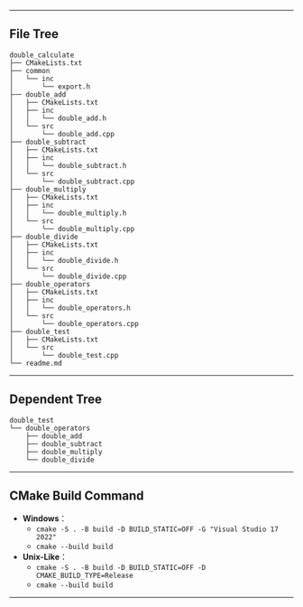 
---

## File Tree

    double_calculate
    ├── CMakeLists.txt
    ├── common
    │   └── inc
    │       └── export.h
    ├── double_add
    │   ├── CMakeLists.txt
    │   ├── inc
    │   │   └── double_add.h
    │   └── src
    │       └── double_add.cpp
    ├── double_subtract
    │   ├── CMakeLists.txt
    │   ├── inc
    │   │   └── double_subtract.h
    │   └── src
    │       └── double_subtract.cpp
    ├── double_multiply
    │   ├── CMakeLists.txt
    │   ├── inc
    │   │   └── double_multiply.h
    │   └── src
    │       └── double_multiply.cpp
    ├── double_divide
    │   ├── CMakeLists.txt
    │   ├── inc
    │   │   └── double_divide.h
    │   └── src
    │       └── double_divide.cpp
    ├── double_operators
    │   ├── CMakeLists.txt
    │   ├── inc
    │   │   └── double_operators.h
    │   └── src
    │       └── double_operators.cpp
    ├── double_test
    │   ├── CMakeLists.txt
    │   └── src
    │       └── double_test.cpp
    └── readme.md

---

## Dependent Tree

    double_test
    └── double_operators
        ├── double_add
        ├── double_subtract
        ├── double_multiply
        └── double_divide

---

## CMake Build Command

- **Windows**：
  - `cmake -S . -B build -D BUILD_STATIC=OFF -G "Visual Studio 17 2022"`
  - `cmake --build build`
- **Unix-Like**：
  - `cmake -S . -B build -D BUILD_STATIC=OFF -D CMAKE_BUILD_TYPE=Release`
  - `cmake --build build`

---
